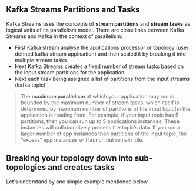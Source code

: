 ## Kafka Streams Partitions and Tasks
Kafka Streams uses the concepts of  **stream partitions**  and  **stream tasks**  as logical units of its parallelism model. There are close links between Kafka Streams and Kafka in the context of parallelism:

 - First Kafka stream analyse the applications processor or topology (user defined kafka stream application) and then scaled it by breaking it into multiple stream tasks.
 - Next Kafka Streams creates a fixed number of stream tasks based on the input stream partitions for the application.
 - Next each task being assigned a list of partitions from the input streams (kafka topic).
 

> The **maximum parallelism** at which your application may run is bounded by the maximum number of stream tasks, which itself is determined by maximum number of partitions of the input topic(s) the application is reading from. For example, if your input topic has 5 partitions, then you can run up to 5 applications instances. These instances will collaboratively process the topic’s data. If you run a larger number of app instances than partitions of the input topic, the “excess” app instances will launch but remain idle.

##  Breaking your topology down into sub-topologies and creates tasks
Let's understand by one simple example mentioned below. 



<!--stackedit_data:
eyJoaXN0b3J5IjpbMTM2MDQzNDI1LDEwMTU4MTM1MzQsMjA1Nj
cwNjEwNSwxOTY2ODEzNTc4LC02MDkwNzQyNTgsNzk3ODg4NTE1
LDkzOTQ5MTU5MywtNjI5NjA4MjE1LDE3MTM3MTQwNDQsMTY3MT
AwMTM0MiwxMzE5OTMyNTA1LDExOTYyODMzMTYsMTY3ODU4NTE5
NSwtNTAxMDEzMjYxLDIwMzY3NzI0NDMsLTIwODg3NDY2MTIsLT
k1MDAyNTAxMiwtNTA0MjczNDcwLC0xMTYxNzQwNTc1LC0yMTQ2
NTEwMDAzXX0=
-->